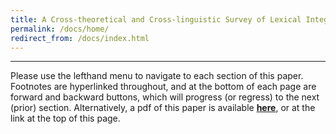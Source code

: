 ```yaml
---
title: A Cross-theoretical and Cross-linguistic Survey of Lexical Integrity and the Nature of the Morphology–Syntax Interface
permalink: /docs/home/
redirect_from: /docs/index.html
---
```


***

Please use the lefthand menu to navigate to each section of this paper. Footnotes are hyperlinked throughout, and at the bottom of each page are forward and backward buttons, which will progress (or regress) to the next (prior) section. Alternatively, a pdf of this paper is available [**here**](http://jared-desjardins.github.io/LI/files/synthesis-desjardins.pdf), or at the link at the top of this page.
